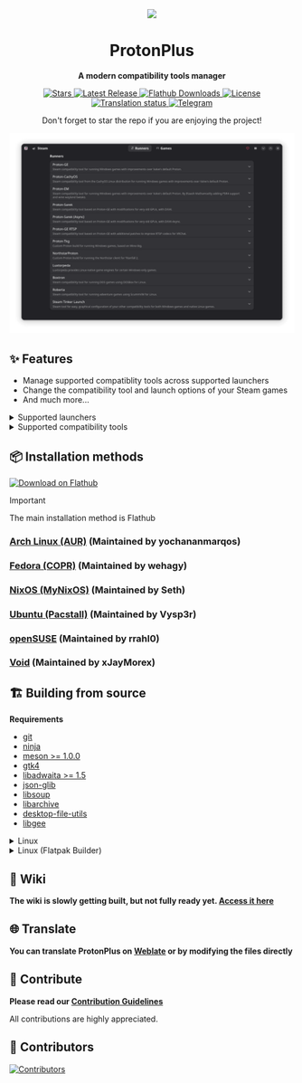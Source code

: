 <h1 align="center">
    <img align="center" width=150 src="data/logo/com.vysp3r.ProtonPlus.svg" />
    <br><br>
    ProtonPlus
</h1>

<p align="center">
  <strong>A modern compatibility tools manager</strong>
</p>

<p align="center">
    <a href="https://github.com/Vysp3r/ProtonPlus/stargazers">
      <img alt="Stars" title="Stars" src="https://img.shields.io/github/stars/Vysp3r/ProtonPlus?style=shield&label=%E2%AD%90%20Stars&branch=main&kill_cache=1%22" />
    </a>
    <a href="https://github.com/Vysp3r/ProtonPlus/releases/latest">
      <img alt="Latest Release" title="Latest Release" src="https://img.shields.io/github/v/release/Vysp3r/ProtonPlus?style=shield&label=%F0%9F%9A%80%20Release">
    </a>
    <a href="https://klausenbusk.github.io/flathub-stats/#ref=com.vysp3r.ProtonPlus&interval=infinity&downloadType=installs%2Bupdates">
      <img alt="Flathub Downloads" title="Flathub Downloads" src="https://img.shields.io/badge/dynamic/json?color=informational&label=Downloads&logo=flathub&logoColor=white&query=%24.installs_total&url=https%3A%2F%2Fflathub.org%2Fapi%2Fv2%2Fstats%2Fcom.vysp3r.ProtonPlus">
    </a>
    <a href="https://github.com/Vysp3r/ProtonPlus/blob/main/LICENSE.md">
      <img alt="License" title="License" src="https://img.shields.io/github/license/Vysp3r/ProtonPlus?label=%F0%9F%93%9C%20License" />
    </a>
    <a href="https://hosted.weblate.org/engage/protonplus/">
        <img src="https://hosted.weblate.org/widget/protonplus/protonplus/svg-badge.svg" alt="Translation status" />
    </a>
    <a href="https://t.me/ProtonPlus">
      <img alt="Telegram" title="Telegram" src="https://img.shields.io/endpoint?color=neon&style=shield&url=https%3A%2F%2Ftg.sumanjay.workers.dev%2FProtonPlus">
    </a>
</p>

<p align="center">
    Don't forget to star the repo if you are enjoying the project!</i>
</p>

[<img alt='Preview 1' src='data/previews/Preview-1.png' />](https://flathub.org/apps/details/com.vysp3r.ProtonPlus)

## ✨ Features

- Manage supported compatiblity tools across supported launchers
- Change the compatibility tool and launch options of your Steam games
- And much more...

<details>
  <summary>Supported launchers</summary>
    
  - Steam
  - Lutris
  - Heroic Games Launcher
  - Bottles

*The launcher you wanted is missing? Simply request for it to be added [here](https://github.com/Vysp3r/ProtonPlus/issues/new?template=feature_request.md)!*

</details>

<details>
  <summary>Supported compatibility tools</summary>

  - Steam Tinker Launch
  - Proton-GE
  - Luxtorpeda
  - Boxtron
  - Roberta
  - NorthstarProton
  - Proton-GE RTSP
  - Proton CachyOS
  - Proton EM
  - Proton Tkg
  - Proton Sarek
  - Kron4ek Wine-Builds Proton
  - Kron4ek Wine-Builds Vanilla
  - Kron4ek Wine-Builds Staging
  - Kron4ek Wine-Builds Staging-Tkg
  - DXVK
  - DXVK (Sarek)
  - DXVK Async (Sarek)
  - DXVK GPL+Async (Ph42oN)
  - VKD3D-Lutris
  - VKD3D-Proton

  *The compatibility tool you wanted is missing? Simply request for it to be added [here](https://github.com/Vysp3r/ProtonPlus/issues/new?template=feature_request.md)!*

</details>

## 📦️ Installation methods

<a href="https://flathub.org/apps/com.vysp3r.ProtonPlus">
    <img width='240' alt='Download on Flathub' src='https://flathub.org/api/badge?svg&locale=en&light' />
</a>

<p></p>

> [!IMPORTANT]
> The main installation method is Flathub

### [Arch Linux (AUR)](https://aur.archlinux.org/packages/protonplus) (Maintained by yochananmarqos)

### [Fedora (COPR)](https://copr.fedorainfracloud.org/coprs/wehagy/protonplus/) (Maintained by wehagy)

### [NixOS (MyNixOS)](https://mynixos.com/nixpkgs/package/protonplus) (Maintained by Seth)

### [Ubuntu (Pacstall)](https://pacstall.dev/packages/protonplus) (Maintained by Vysp3r)

### [openSUSE](https://software.opensuse.org/package/ProtonPlus) (Maintained by rrahl0)

### [Void](https://github.com/xJayMorex/ProtonPlus-void) (Maintained by xJayMorex)

## 🏗️ Building from source

**Requirements**

- [git](https://github.com/git/git)
- [ninja](https://github.com/ninja-build/ninja)
- [meson >= 1.0.0](https://github.com/mesonbuild/meson)
- [gtk4](https://gitlab.gnome.org/GNOME/gtk/)
- [libadwaita >= 1.5](https://gitlab.gnome.org/GNOME/libadwaita)
- [json-glib](https://gitlab.gnome.org/GNOME/json-glib)
- [libsoup](https://gitlab.gnome.org/GNOME/libsoup)
- [libarchive](https://github.com/libarchive/libarchive)
- [desktop-file-utils](https://gitlab.freedesktop.org/xdg/desktop-file-utils)
- [libgee](https://gitlab.gnome.org/GNOME/libgee)

<details>
  <summary>Linux</summary>

1. Install all dependencies (I am on Fedora, so for you this line might be different)
    ```bash
    sudo dnf install \
      git \
      gettext \
      'meson >= 1.0.0'\
      vala \
      desktop-file-utils \
      libappstream-glib \
      'pkgconfig(gee-0.8)' \
      'pkgconfig(glib-2.0)' \
      'pkgconfig(gtk4)' \
      'pkgconfig(json-glib-1.0)' \
      'pkgconfig(libadwaita-1) >= 1.5' \
      'pkgconfig(libarchive)' \
      'pkgconfig(libsoup-3.0)'
    ```

2. Clone the GitHub repo and change to repo directory
    ```bash
    git clone https://github.com/Vysp3r/ProtonPlus.git && \
      cd ProtonPlus
    ```

3. Build the local source code as a native application
    ```bash
    ./scripts/build-native.sh

    # Alternative: Runs application after the build.
    ./scripts/build-native.sh run
    ```

4. (Optional) Install the application
    ```bash
    cd build-native
    ninja install
    ```

5. Run the application
    ```bash
    cd src && \
    ./com.vysp3r.ProtonPlus
    ```
</details>

<details>
  <summary>Linux (Flatpak Builder)</summary>

1. Install all dependencies (I am on Fedora, so for you this line might be different)
    ```bash
    sudo dnf install \
      git \
      flatpak
    ```

2. Add the flathub repo to your system if not added before
    ```bash
    flatpak --if-not-exists remote-add \
      flathub https://flathub.org/repo/flathub.flatpakrepo
    ```

3. Install the necessary runtimes and build tools for Flatpak
    ```bash
    flatpak install \
      runtime/org.gnome.Sdk/x86_64/48 \
      runtime/org.gnome.Platform/x86_64/48 \
      runtime/org.freedesktop.Sdk.Extension.vala/x86_64/24.08 \
      org.flatpak.Builder
    ```

4. Clone the GitHub repo and change to repo directory
    ```bash
    git clone https://github.com/Vysp3r/ProtonPlus.git && \
      cd ProtonPlus
    ```

5. Build the local source code as a Flatpak and install for the current user
    ```bash
    ./scripts/build-local.sh

    # Alternative: Runs application after the build.
    ./scripts/build-local.sh run
    ```

6. Run the application
    ```bash
    flatpak --user run \
      com.vysp3r.ProtonPlus
    ```
</details>

## 📖 Wiki

**The wiki is slowly getting built, but not fully ready yet. [Access it here](https://github.com/Vysp3r/ProtonPlus/wiki)**

## 🌐 Translate

**You can translate ProtonPlus on [Weblate](https://hosted.weblate.org/projects/protonplus/protonplus/) or by modifying the files directly**

## 🙌 Contribute

**Please read our [Contribution Guidelines](/CONTRIBUTING.md)**

All contributions are highly appreciated.

## 👥 Contributors

[![Contributors](https://contrib.rocks/image?repo=Vysp3r/ProtonPlus)](https://github.com/Vysp3r/ProtonPlus/graphs/contributors)
